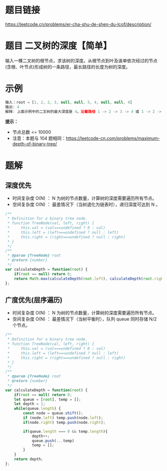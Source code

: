 # 题目链接

https://leetcode.cn/problems/er-cha-shu-de-shen-du-lcof/description/

# 题目 二叉树的深度【简单】

输入一棵二叉树的根节点，求该树的深度。从根节点到叶及诶单依次经过的节点(含根、叶节点)形成树的一条路径，最长路径的长度为树的深度。

# 示例

```js
输入：root = [1, 2, 2, 3, null, null, 5, 4, null, null, 4]
输出: 4
解释: 上面示例中的二叉树的最大深度是 4，沿着路径 1 -> 2 -> 3 -> 4 或 1 -> 2 -> 5 -> 4 到达叶节点的最长路径上有 4 个节点。
```

**提示：**

- 节点总数 <= 10000
- 注意：本题与 104 题相同：https://leetcode-cn.com/problems/maximum-depth-of-binary-tree/

# 题解

## 深度优先

- 时间复杂度 O(N) ： N 为树的节点数量，计算树的深度需要遍历所有节点。
- 空间复杂度 O(N) ： 最差情况下（当树退化为链表时），递归深度可达到 N 。

```js
/**
 * Definition for a binary tree node.
 * function TreeNode(val, left, right) {
 *     this.val = (val===undefined ? 0 : val)
 *     this.left = (left===undefined ? null : left)
 *     this.right = (right===undefined ? null : right)
 * }
 */
/**
 * @param {TreeNode} root
 * @return {number}
 */
var calculateDepth = function(root) {
    if(root == null) return 0;
    return Math.max(calculateDepth(root.left), calculateDepth(root.right)) + 1;
};
```

## 广度优先(层序遍历)

- 时间复杂度 O(N) ： N 为树的节点数量，计算树的深度需要遍历所有节点。
- 空间复杂度 O(N) ： 最差情况下（当树平衡时），队列 queue 同时存储 N/2 个节点。
  
```js
/**
 * Definition for a binary tree node.
 * function TreeNode(val, left, right) {
 *     this.val = (val===undefined ? 0 : val)
 *     this.left = (left===undefined ? null : left)
 *     this.right = (right===undefined ? null : right)
 * }
 */
/**
 * @param {TreeNode} root
 * @return {number}
 */
var calculateDepth = function(root) {
    if(root == null) return 0;
    let queue = [root], temp = [];
    let depth = 1;
    while(queue.length) {
        const node = queue.shift();
        if (node.left) temp.push(node.left);
        if(node.right) temp.push(node.right);

        if(queue.length === 0 && temp.length){
            depth++;
            queue.push(...temp)
            temp = [];
        } 
    }
    return depth;
};
```
